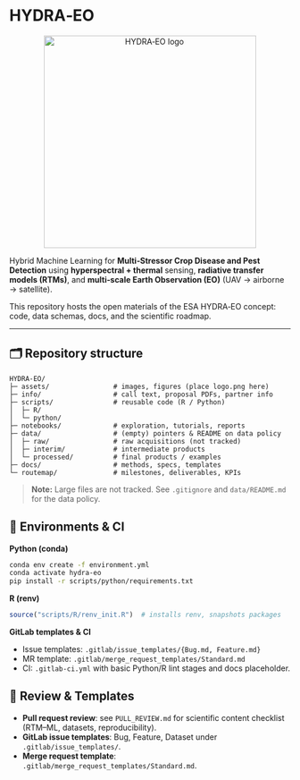 # HYDRA‑EO

<p align="center">
  <img src="assets/logo.png" alt="HYDRA‑EO logo" width="380"/>
</p>

Hybrid Machine Learning for **Multi‑Stressor Crop Disease and Pest Detection** using **hyperspectral + thermal** sensing, **radiative transfer models (RTMs)**, and **multi‑scale Earth Observation (EO)** (UAV → airborne → satellite).

This repository hosts the open materials of the ESA HYDRA‑EO concept: code, data schemas, docs, and the scientific roadmap.

---

## 🗂 Repository structure

```
HYDRA‑EO/
├─ assets/                # images, figures (place logo.png here)
├─ info/                  # call text, proposal PDFs, partner info
├─ scripts/               # reusable code (R / Python)
│  ├─ R/
│  └─ python/
├─ notebooks/             # exploration, tutorials, reports
├─ data/                  # (empty) pointers & README on data policy
│  ├─ raw/                # raw acquisitions (not tracked)
│  ├─ interim/            # intermediate products
│  └─ processed/          # final products / examples
├─ docs/                  # methods, specs, templates
└─ routemap/              # milestones, deliverables, KPIs
```

> **Note:** Large files are not tracked. See `.gitignore` and `data/README.md` for the data policy.


## 🧰 Environments & CI

**Python (conda)**
```bash
conda env create -f environment.yml
conda activate hydra-eo
pip install -r scripts/python/requirements.txt
```

**R (renv)**
```r
source("scripts/R/renv_init.R")  # installs renv, snapshots packages
```

**GitLab templates & CI**
- Issue templates: `.gitlab/issue_templates/{Bug.md, Feature.md}`
- MR template: `.gitlab/merge_request_templates/Standard.md`
- CI: `.gitlab-ci.yml` with basic Python/R lint stages and docs placeholder.


## 📑 Review & Templates

- **Pull request review**: see `PULL_REVIEW.md` for scientific content checklist (RTM–ML, datasets, reproducibility).  
- **GitLab issue templates**: Bug, Feature, Dataset under `.gitlab/issue_templates/`.  
- **Merge request template**: `.gitlab/merge_request_templates/Standard.md`.  
